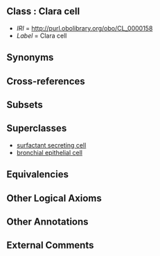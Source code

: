 
## Class : Clara cell

 * *IRI* = http://purl.obolibrary.org/obo/CL_0000158
 * *Label* = Clara cell

## Synonyms


## Cross-references


## Subsets


## Superclasses

 * [surfactant secreting cell](../../CL/57/CL_0000157.md)
 * [bronchial epithelial cell](../../CL/28/CL_0002328.md)

## Equivalencies


## Other Logical Axioms


## Other Annotations


## External Comments

